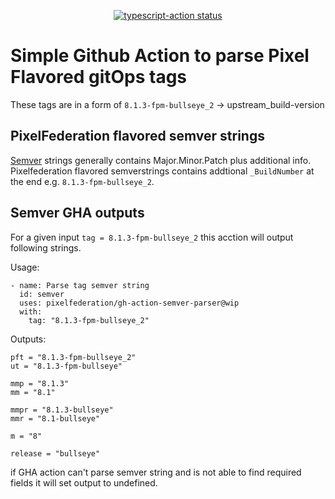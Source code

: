 <p align="center">
  <a href="https://github.com/actions/typescript-action/actions"><img alt="typescript-action status" src="https://github.com/actions/typescript-action/workflows/build-test/badge.svg"></a>
</p>

# Simple Github Action to parse Pixel Flavored gitOps tags

These tags are in a form of `8.1.3-fpm-bullseye_2` -> upstream_build-version

## PixelFederation flavored semver strings

[Semver](https://semver.org/) strings generally contains Major.Minor.Patch plus additional info. Pixelfederation flavored semverstrings contains addtional `_BuildNumber` at the end e.g.  `8.1.3-fpm-bullseye_2`.


## Semver GHA outputs

For a given input `tag = 8.1.3-fpm-bullseye_2` this acction will output following strings.

Usage:
```
- name: Parse tag semver string
  id: semver
  uses: pixelfederation/gh-action-semver-parser@wip
  with:
    tag: "8.1.3-fpm-bullseye_2"
```

Outputs:
```    
pft = "8.1.3-fpm-bullseye_2"
ut = "8.1.3-fpm-bullseye"

mmp = "8.1.3"
mm = "8.1"

mmpr = "8.1.3-bullseye"
mmr = "8.1-bullseye"

m = "8"

release = "bullseye"
```

if GHA action can't parse semver string and is not able to find required fields it will set output to undefined.